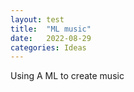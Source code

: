 ```yaml
---
layout: test
title:  "ML music"
date:   2022-08-29
categories: Ideas
---
```



Using A ML to create music


